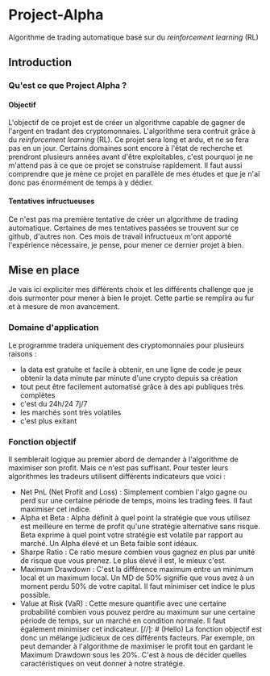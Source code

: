 ﻿# Project-Alpha
Algorithme de trading automatique basé sur du *reinforcement learning* (RL)

## Introduction
### Qu'est ce que Project Alpha ?
#### Objectif
L'objectif de ce projet est de créer un algorithme capable de gagner de l'argent en tradant des cryptomonnaies. L'algorithme sera contruit grâce à du *reinforcement learning* (RL).
Ce projet sera long et ardu, et ne se fera pas en un jour. Certains domaines sont encore à l'état de recherche et prendront plusieurs années avant d'être exploitables, c'est pourquoi je ne m'attend pas à ce que ce projet se construise rapidement.
Il faut aussi comprendre que je mène ce projet en parallèle de mes études et que je n'ai donc pas énormément de temps à y dédier.

#### Tentatives infructueuses
Ce n'est pas ma première tentative de créer un algorithme de trading automatique. Certaines de mes tentatives passées se trouvent sur ce github, d'autres non. Ces mois de travail infructueux m'ont apporté l'expérience nécessaire, je pense, pour mener ce dernier projet à bien.

## Mise en place
Je vais ici expliciter mes différents choix et les différents challenge que je dois surmonter pour mener à bien le projet. Cette partie se remplira au fur et à mesure de mon avancement.

### Domaine d'application
Le programme tradera uniquement des cryptomonnaies pour plusieurs raisons :
* la data est gratuite et facile à obtenir, en une ligne de code je peux obtenir la data minute par minute d'une crypto depuis sa création
* tout peut être facilement automatisé grâce à des api publiques très complètes
* c'est du 24h/24 7j/7
* les marchés sont très volatiles
* c'est plus exitant

### Fonction objectif
Il semblerait logique au premier abord de demander à l'algorithme de maximiser son profit. Mais ce n'est pas suffisant. Pour tester leurs algorithmes les tradeurs utilisent différents indicateurs que voici :
* Net PnL (Net Profit and Loss) : Simplement combien l'algo gagne ou perd sur une certaine période de temps, moins les trading fees. Il faut maximiser cet indice.
* Alpha et Beta : Alpha définit à quel point la stratégie que vous utilisez est meilleure en terme de profit qu'une stratégie alternative sans risque. Beta exprime à quel point votre stratégie est volatile par rapport au marché. Un Alpha élevé et un Beta faible sont idéaux.
* Sharpe Ratio : Ce ratio mesure combien vous gagnez en plus par unité de risque que vous prenez. Le plus élevé il est, le mieux c'est.
* Maximum Drawdown : C'est la différence maximum entre un minimum local et un maximum local. Un MD de 50% signifie que vous avez à un moment perdu 50% de votre capital. Il faut minimiser cet indice le plus possible.
* Value at Risk (VaR) : Cette mesure quantifie avec une certaine probabilité combien vous pouvez perdre au maximum sur une certaine période de temps, sur un marché en condition normale. Il faut également minimiser cet indicateur.
	[//]: # (Hello)
La fonction objectif est donc un mélange judicieux de ces différents facteurs. Par exemple, on peut demander à l'algorithme de maximiser le profit tout en gardant le Maximum Drawdown sous les 20%. C'est à nous de décider quelles caractéristiques on veut donner à notre stratégie.

### 




